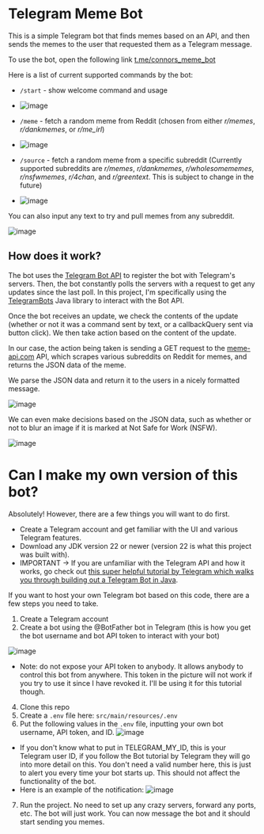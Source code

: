 # Telegram Meme Bot

This is a simple Telegram bot that finds memes based on an API, and then sends the memes to the user that requested them as a Telegram message.

To use the bot, open the following link [t.me/connors_meme_bot](https://t.me/connors_meme_bot)

Here is a list of current supported commands by the bot:

- `/start` - show welcome command and usage
- ![image](https://github.com/user-attachments/assets/f156f313-76bb-43d0-be7b-f568d9f471b9)

- `/meme` - fetch a random meme from Reddit (chosen from either *r/memes*, *r/dankmemes*, or *r/me_irl*)
- ![image](https://github.com/user-attachments/assets/a5f31485-b569-4e3c-87d3-1f59bca05b69)

- `/source` - fetch a random meme from a specific subreddit (Currently supported subreddits are *r/memes*, *r/dankmemes*, *r/wholesomememes*, *r/nsfwmemes*, *r/4chan*, and *r/greentext*. This is subject to change in the future)
- ![image](https://github.com/user-attachments/assets/10ad12e0-c64c-468a-88c4-cdd3e75d5464)


You can also input any text to try and pull memes from any subreddit.

![image](https://github.com/user-attachments/assets/f9237ebe-77cf-4ce1-9ff9-4cc2f4a68013)


## How does it work?

The bot uses the [Telegram Bot API](https://core.telegram.org/bots/api) to register the bot with Telegram's servers. Then, the bot constantly polls the servers with a request to get any updates since the last poll.
In this project, I'm specifically using the [TelegramBots](https://github.com/rubenlagus/TelegramBots) Java library to interact with the Bot API. 

Once the bot receives an update, we check the contents of the update (whether or not it was a command sent by text, or a callbackQuery sent via button click). We then
take action based on the content of the update. 

In our case, the action being taken is sending a GET request to the [meme-api.com](https://github.com/D3vd/Meme_Api) API, which scrapes various subreddits on Reddit for memes, and returns the JSON data of the meme.

We parse the JSON data and return it to the users in a nicely formatted message. 

![image](https://github.com/user-attachments/assets/54b792dd-dc83-4b6c-9c15-eae293849a18)

We can even make decisions based on the JSON data, such as whether or not to blur an image if it is marked at Not Safe for Work (NSFW).

![image](https://github.com/user-attachments/assets/d001c249-15d9-4f68-ac10-7798206884ab)

# Can I make my own version of this bot?

Absolutely! However, there are a few things you will want to do first.

- Create a Telegram account and get familiar with the UI and various Telegram features.
- Download any JDK version 22 or newer (version 22 is what this project was built with).
- IMPORTANT -> If you are unfamiliar with the Telegram API and how it works, go check out [this super helpful tutorial by Telegram which walks you through building out a Telegram Bot in Java](https://core.telegram.org/bots/tutorial).


If you want to host your own Telegram bot based on this code, there are a few steps you need to take.

1. Create a Telegram account
2. Create a bot using the @BotFather bot in Telegram (this is how you get the bot username and bot API token to interact with your bot)

![image](https://github.com/user-attachments/assets/3cc087f4-b382-473b-a1d9-5d10a6cb0fd0)
- Note: do not expose your API token to anybody. It allows anybody to control this bot from anywhere. This token in the picture will not work if you try to use it since I have revoked it. I'll be using it for this tutorial though.

4. Clone this repo
5. Create a `.env` file here: `src/main/resources/.env`
6. Put the following values in the `.env` file, inputting your own bot username, API token, and ID.
![image](https://github.com/user-attachments/assets/6a3793be-f5b8-4ffa-a99b-0a809908ddcb)
- If you don't know what to put in TELEGRAM_MY_ID, this is your Telegram user ID, if you follow the Bot tutorial by Telegram they will go into more detail on this. You don't need a valid number here, this is just to alert you every time your bot starts up. This should not affect the functionality of the bot.
- Here is an example of the notification: ![image](https://github.com/user-attachments/assets/23f2e4fd-f26c-4f62-8bd0-4b45b166574a)

7. Run the project. No need to set up any crazy servers, forward any ports, etc. The bot will just work. You can now message the bot and it should start sending you memes.



